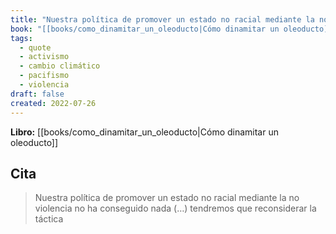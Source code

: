 ```yaml
---
title: "Nuestra política de promover un estado no racial mediante la no violencia no ha ..."
book: "[[books/como_dinamitar_un_oleoducto|Cómo dinamitar un oleoducto]]"
tags:
  - quote
  - activismo
  - cambio climático
  - pacifismo
  - violencia
draft: false
created: 2022-07-26
---
```


**Libro:** [[books/como_dinamitar_un_oleoducto|Cómo dinamitar un oleoducto]]

## Cita
> Nuestra política de promover un estado no racial mediante la no violencia no ha conseguido nada (…) tendremos que reconsiderar la táctica
